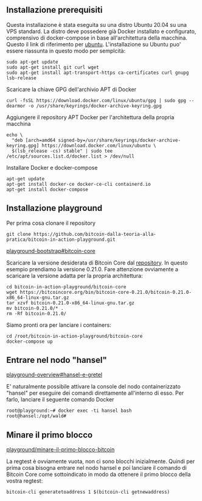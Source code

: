 ## Installazione prerequisiti

Questa installazione è stata eseguita su una distro Ubuntu 20.04 su una VPS standard. La distro deve possedere già Docker installato e configurato, comprensivo di docker-compose in base all'architettura della macchina. Questo il link di riferimento per [ubuntu](https://docs.docker.com/engine/install/ubuntu/). L'installazione su Ubuntu puo' essere riassunta in questo modo per semplcità:

```
sudo apt-get update
sudo apt-get install git curl wget
sudo apt-get install apt-transport-https ca-certificates curl gnupg lsb-release
```

Scaricare la chiave GPG dell'archivio APT di Docker

```
curl -fsSL https://download.docker.com/linux/ubuntu/gpg | sudo gpg --dearmor -o /usr/share/keyrings/docker-archive-keyring.gpg
```

Aggiungere il repository APT Docker per l'architettura della propria macchina

```
echo \
  "deb [arch=amd64 signed-by=/usr/share/keyrings/docker-archive-keyring.gpg] https://download.docker.com/linux/ubuntu \
  $(lsb_release -cs) stable" | sudo tee /etc/apt/sources.list.d/docker.list > /dev/null
```

Installare Docker e docker-compose

```
apt-get update
apt-get install docker-ce docker-ce-cli containerd.io
apt-get install docker-compose
```

## Installazione playground

Per prima cosa clonare il repository

```
git clone https://github.com/bitcoin-dalla-teoria-alla-pratica/bitcoin-in-action-playground.git
```

[playground-bootstrap#bitcoin-core](https://playground.bitcoininaction.com/playground-bootstrap#bitcoin-core)

Scaricare la versione desiderata di Bitcoin Core dal [repository](https://bitcoincore.org/bin/). In questo esempio prendiamo la versione 0.21.0. Fare attenzione ovviamente a scaricare la versione adatta per la propria architettura:

```
cd bitcoin-in-action-playground/bitcoin-core
wget https://bitcoincore.org/bin/bitcoin-core-0.21.0/bitcoin-0.21.0-x86_64-linux-gnu.tar.gz
tar xzvf bitcoin-0.21.0-x86_64-linux-gnu.tar.gz
mv bitcoin-0.21.0/* .
rm -Rf bitcoin-0.21.0/

```

Siamo pronti ora per lanciare i containers:

```
cd /root/bitcoin-in-action-playground/bitcoin-core
docker-compose up
```

## Entrare nel nodo "hansel"

[playground-overview#hansel-e-gretel](https://playground.bitcoininaction.com/playground-overview#hansel-e-gretel)

E' naturalmente possibile attivare la console del nodo containerizzato "hansel" per eseguire dei comandi direttamente all'interno di esso. Per farlo, lanciare il seguente comando Docker

```
root@playground:~# docker exec -ti hansel bash
root@hansel:/opt/wald# 
```

## Minare il primo blocco

[playground/minare-il-primo-blocco-bitcoin](https://playground.bitcoininaction.com/minare-il-primo-blocco-bitcoin)

La regtest è ovviamente vuota, non ci sono blocchi inizialmente. Quindi per prima cosa bisogna entrare nel nodo hansel e poi lanciare il comando di Bitcoin Core come sottoindicato in modo da ottenere il primo blocco della vostra regtest:

```
bitcoin-cli generatetoaddress 1 $(bitcoin-cli getnewaddress)
```
